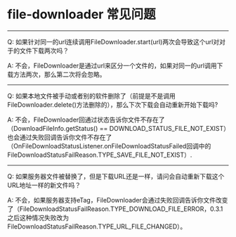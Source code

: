 # file-downloader 常见问题

----------------------------------------------------------------------
Q: 如果针对同一的url连续调用FileDownloader.start(url)两次会导致这个url对对于的文件下载两次吗？

A: 不会，FileDownloader是通过url来区分一个文件的，如果对同一的url调用下载方法两次，那么第二次将会忽略。

----------------------------------------------------------------------
Q: 如果本地文件被手动或者别的软件删除了（前提是不是调用FileDownloader.delete()方法删除的），那么下次下载会自动重新开始下载吗?

A: 不会，FileDownloader回通过状态告诉你文件不存在了（DownloadFileInfo.getStatus() == DOWNLOAD_STATUS_FILE_NOT_EXIST）也会通过失败回调告诉你文件不存在了（OnFileDownloadStatusListener.onFileDownloadStatusFailed回调中的FileDownloadStatusFailReason.TYPE_SAVE_FILE_NOT_EXIST）.

----------------------------------------------------------------------
Q: 如果服务器文件被替换了，但是下载URL还是一样，请问会自动重新下载这个URL地址一样的新文件吗？

A: 不会，如果服务器支持eTag，FileDownloader会通过失败回调告诉你文件改变了（FileDownloadStatusFailReason.TYPE_DOWNLOAD_FILE_ERROR，0.3.1之后这种情况失败改为FileDownloadStatusFailReason.TYPE_URL_FILE_CHANGED）。

